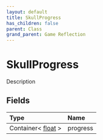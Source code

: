 ```yaml
---
layout: default
title: SkullProgress
has_children: false
parent: Class
grand_parent: Game Reflection
---
```

# SkullProgress
Description 

## Fields

| Type | Name |
|:----------|:--------------|
| Container< [float](/riftbreaker-wiki/docs/game-reflection/components/float/) > | progress |

